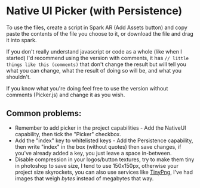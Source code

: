 # Native UI Picker (with Persistence)
To use the files, create a script in Spark AR (Add Assets button) and copy paste the contents of the file you choose to it, or download the file and drag it into spark.

If you don't really understand javascript or code as a whole (like when I started) I'd recommend using the version with comments, it has `// little things like this (comments)` that don't change the result but will tell you what you can change, what the result of doing so will be, and what you shouldn't.

If you know what you're doing feel free to use the version without comments (Picker.js) and change it as you wish.

## Common problems:
* Remember to add picker in the project capabilities - Add the NativeUI capability, then tick the "Picker" checkbox.
* Add the "index" key to whitelisted keys - Add the Persistence capability, then write "index" in the box (without quotes) then save changes, if you've already added a key, you just leave a space in-between.
* Disable compression in your logos/button textures, try to make them tiny in photoshop to save size, I tend to use 150x150px, otherwise your project size skyrockets, you can also use services like [TinyPng](https://tinypng.com), I've had images that weigh *bytes* instead of megabytes that way.

